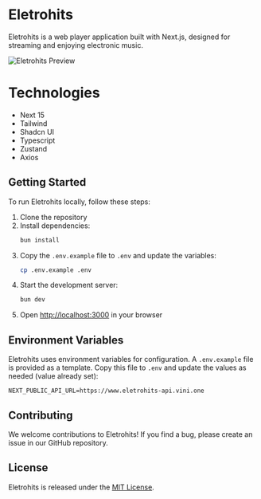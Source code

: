 # Eletrohits

Eletrohits is a web player application built with Next.js, designed for streaming and enjoying electronic music.

![Eletrohits Preview](assets/images/preview.png)

# Technologies

- Next 15
- Tailwind
- Shadcn UI
- Typescript
- Zustand
- Axios

## Getting Started

To run Eletrohits locally, follow these steps:

1. Clone the repository
2. Install dependencies:
   ```bash
   bun install
   ```
3. Copy the `.env.example` file to `.env` and update the variables:
   ```bash
   cp .env.example .env
   ```
4. Start the development server:
   ```bash
   bun dev
   ```
5. Open [http://localhost:3000](http://localhost:3000) in your browser

## Environment Variables

Eletrohits uses environment variables for configuration. A `.env.example` file is provided as a template. Copy this file to `.env` and update the values as needed (value already set):

```
NEXT_PUBLIC_API_URL=https://www.eletrohits-api.vini.one
```
## Contributing

We welcome contributions to Eletrohits! If you find a bug, please create an issue in our GitHub repository.

## License

Eletrohits is released under the [MIT License](LICENSE).

